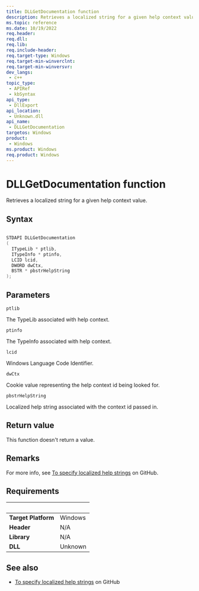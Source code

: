 ```yaml
---
title: DLLGetDocumentation function
description: Retrieves a localized string for a given help context value.
ms.topic: reference
ms.date: 10/19/2022
req.header: 
req.dll: 
req.lib: 
req.include-header: 
req.target-type: Windows
req.target-min-winverclnt: 
req.target-min-winversvr: 
dev_langs:
 - c++
topic_type:
 - APIRef
 - kbSyntax
api_type:
 - DllExport
api_location:
 - Unknown.dll
api_name:
 - DLLGetDocumentation
targetos: Windows
product:
 - Windows
ms.product: Windows
req.product: Windows
---
```


# DLLGetDocumentation function

Retrieves a localized string for a given help context value.

## Syntax

```cpp

STDAPI DLLGetDocumentation
(
  ITypeLib * ptlib,
  ITypeInfo * ptinfo,
  LCID lcid,
  DWORD dwCtx,
  BSTR * pbstrHelpString
);
```

## Parameters

`ptlib`

The TypeLib associated with help context.

`ptinfo`

The TypeInfo associated with help context.

`lcid`

Windows Language Code Identifier.

`dwCtx`

Cookie value representing the help context id being looked for.

`pbstrHelpString`

Localized help string associated with the context id passed in.

## Return value

This function doesn't return a value.

## Remarks

For more info, see [To specify localized help strings](https://github.com/MicrosoftDocs/visualstudio-docs/blob/main/docs/extensibility/internals/properties-window-fields-and-interfaces.md#to-specify-localized-help-strings) on GitHub.

## Requirements
| &nbsp; | &nbsp; |
| ---- |:---- |
| **Target Platform** | Windows |
| **Header** | N/A |
| **Library** | N/A |
| **DLL** | Unknown |

## See also

* [To specify localized help strings](https://github.com/MicrosoftDocs/visualstudio-docs/blob/main/docs/extensibility/internals/properties-window-fields-and-interfaces.md#to-specify-localized-help-strings) on GitHub
